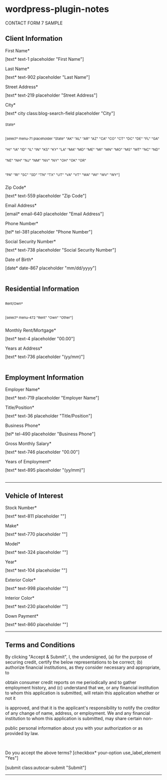 # wordpress-plugin-notes

CONTACT FORM 7 SAMPLE

<div class="contact-content">
<div class="send-message">
<div class="sep-section-heading">
<h2>Client Information</h2>
</div>

<div class="row top-buffer">
<div class=" col-md-4 col-sm-4 col-xs-6">
<p style="margin-bottom: 10px;">First Name*</p>
[text* text-1 placeholder "First Name"]
</div>
<div class="col-md-4 col-sm-4 col-xs-6">
<p style="margin-bottom: 10px;">Last Name*</p>
[text* text-902 placeholder "Last Name"]
</div>
<div class="col-md-4 col-sm-4 col-xs-12">
<p style="margin-bottom: 10px;">Street Address*</p>
[text* text-219 placeholder "Street Address"]
</div>
</div>

<div class="row top-buffer">
<div class=" col-md-4 col-sm-4 col-xs-6">
<p style="margin-bottom: 10px;">City*</p>
[text* city class:blog-search-field placeholder "City"]
</div>
<div class="col-md-2 col-sm-4 col-xs-6" style="font-size: 11px !important; line-height: 35px !important;">
<p style="margin-bottom: 10px;">State*</p>
[select* menu-71 placeholder "State" "AK" "AL" "AR" "AZ" "CA" "CO" "CT" "DC" "DE" "FL" "GA" "HI" "IA" "ID" "IL" "IN" "KS" "KY" "LA" "MA" "MD" "ME" "MI" "MN" "MO" "MS" "MT" "NC" "ND" "NE" "NH" "NJ" "NM" "NV" "NY" "OH" "OK" "OR" 

"PA" "RI" "SC" "SD" "TN" "TX" "UT" "VA" "VT" "WA" "WI" "WV" "WY"]

</div>
<div class="col-md-2 col-sm-4 col-xs-6">
<p style="margin-bottom: 10px;">Zip Code*</p>
[text* text-559 placeholder "Zip Code"]
</div>
<div class="col-md-4 col-sm-4 col-xs-12">
<p style="margin-bottom: 10px;">Email Address*</p>
[email* email-640 placeholder "Email Address"]
</div>
</div>

<div class="row top-buffer">
<div class=" col-md-4 col-sm-4 col-xs-6">
<p style="margin-bottom: 10px;">Phone Number*</p>
[tel* tel-381 placeholder "Phone Number"]
</div>
<div class="col-md-4 col-sm-4 col-xs-6">
<p style="margin-bottom: 10px;">Social Security Number*</p>
[text* text-738 placeholder "Social Security Number"]
</div>
<div class="col-md-4 col-sm-4 col-xs-12">
<p style="margin-bottom: 10px;">Date of Birth*</p>
[date* date-867 placeholder "mm/dd/yyyy"]
</div>
</div>
&nbsp;
&nbsp;

<div class="sep-section-heading">
<h2>Residential Information</h2>
</div>

<div class="row top-buffer">
<div class="col-md-4 col-sm-4 col-xs-6" style="font-size: 11px !important; line-height: 35px !important;">
<p style="margin-bottom: 10px;">Rent/Own*</p>
[select* menu-472 "Rent" "Own" "Other"]
</div>
<div class="col-md-4 col-sm-4 col-xs-6">
<p style="margin-bottom: 10px;">Monthly Rent/Mortgage*</p>
[text* text-4 placeholder "00.00"]
</div>
<div class="col-md-4 col-sm-4 col-xs-12">
<p style="margin-bottom: 10px;">Years at Address*</p>
[text* text-736 placeholder "(yy/mm)"]

</div>
</div>
&nbsp;
&nbsp;

<div class="sep-section-heading">
<h2>Employment Information</h2>
</div>

<div class="row top-buffer">
<div class=" col-md-6 col-sm-4 col-xs-6">
<p style="margin-bottom: 10px;">Employer Name*</p>
[text* text-719 placeholder "Employer Name"]
</div>
<div class="col-md-6 col-sm-4 col-xs-6">
<p style="margin-bottom: 10px;">Title/Position*</p>
[text* text-36 placeholder "Title/Position"]
</div>
</div>

<div class="row top-buffer">
<div class=" col-md-4 col-sm-4 col-xs-6">
<p style="margin-bottom: 10px;">Business Phone*</p>
[tel* tel-490 placeholder "Business Phone"]
</div>
<div class="col-md-4 col-sm-4 col-xs-12">
<p style="margin-bottom: 10px;">Gross Monthly Salary*</p>
[text* text-746 placeholder "00.00"]
</div>
<div class="col-md-4 col-sm-4 col-xs-12">
<p style="margin-bottom: 10px;">Years of Employment*</p>
[text* text-895 placeholder "(yy/mm)"]
</div>
</div>
&nbsp;
<hr>


<div class="specifics">
<div class="sep-section-heading">
<h2>Vehicle of Interest</h2>
</div>
<div class="row top-buffer">
<div class="col-md-6 col-sm-4 col-xs-6">
<p style="margin-bottom: 10px;">Stock Number*</p>
[text* text-811 placeholder ""]
</div>
<div class="col-md-6 col-sm-4 col-xs-12">
<p style="margin-bottom: 10px;">Make*</p>
[text* text-770 placeholder ""]
</div>
<div class="col-md-6 col-sm-4 col-xs-6">
<p style="margin-bottom: 10px;">Model*</p>
[text* text-324 placeholder ""]
</div>
<div class="col-md-6 col-sm-4 col-xs-12">
<p style="margin-bottom: 10px;">Year*</p>
[text* text-104 placeholder ""]
</div>
<div class="col-md-6 col-sm-4 col-xs-6">
<p style="margin-bottom: 10px;">Exterior Color*</p>
[text* text-998 placeholder ""]
</div>
<div class="col-md-6 col-sm-4 col-xs-12">
<p style="margin-bottom: 10px;">Interior Color*</p>
[text* text-230 placeholder ""]
</div>
<div class="col-md-6 col-sm-4 col-xs-6">
<p style="margin-bottom: 10px;">Down Payment*</p>
[text* text-860 placeholder ""]
</div>
</div>
</div>
<hr>

<div class="sep-section-heading">
<h2>Terms and Conditions</h2>
</div>
<p>By clicking "Accept & Submit", I, the undersigned, (a) for the purpose of securing credit, certify the below representations to be correct; (b) authorize financial institutions, as they consider necessary and appropriate, to 

obtain consumer credit reports on me periodically and to gather employment history, and (c) understand that we, or any financial institution to whom this application is submitted, will retain this application whether or not it 

is approved, and that it is the applicant's responsibility to notify the creditor of any change of name, address, or employment. We and any financial institution to whom this application is submitted, may share certain non-

public personal information about you with your authorization or as provided by law.</p>
&nbsp;

Do you accept the above terms?
[checkbox* your-option use_label_element "Yes"]

<div class="row">
<div class="submit-coment col-md-12">
<div class="primary-button">
[submit class:autocar-submit "Submit"]
<hr>
</div>
</div>
</div>
</div>
</div>
